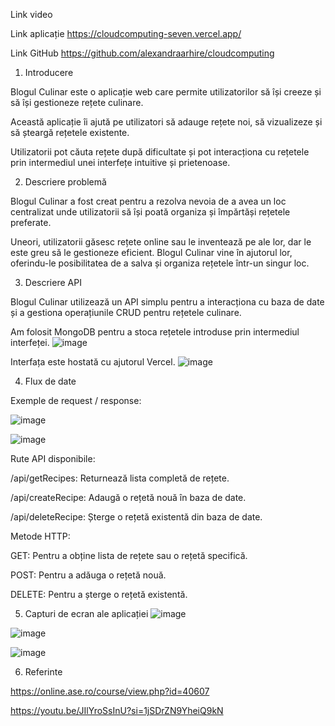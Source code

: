 Link video 

Link aplicație https://cloudcomputing-seven.vercel.app/

Link GitHub https://github.com/alexandraarhire/cloudcomputing


1.	Introducere

Blogul Culinar este o aplicație web care permite utilizatorilor să își creeze și să își gestioneze rețete culinare.

Această aplicație îi ajută pe utilizatori să adauge rețete noi, să vizualizeze și să șteargă rețetele existente.

Utilizatorii pot căuta rețete după dificultate și pot interacționa cu rețetele prin intermediul unei interfețe intuitive și prietenoase.


2.	Descriere problemă

Blogul Culinar a fost creat pentru a rezolva nevoia de a avea un loc centralizat unde utilizatorii să își poată organiza și împărtăși rețetele preferate.

Uneori, utilizatorii găsesc rețete online sau le inventează pe ale lor, dar le este greu să le gestioneze eficient. Blogul Culinar vine în ajutorul lor, oferindu-le posibilitatea de a salva și organiza rețetele într-un singur loc.


3.	Descriere API

   
Blogul Culinar utilizează un API simplu pentru a interacționa cu baza de date și a gestiona operațiunile CRUD pentru rețetele culinare.


Am folosit MongoDB pentru a stoca rețetele introduse prin intermediul interfeței. 
 ![image](https://github.com/alexandraarhire/cloudcomputing/assets/107870741/201838ec-6fb5-4308-850d-ca49db631672)


Interfața este hostată cu ajutorul Vercel.
 ![image](https://github.com/alexandraarhire/cloudcomputing/assets/107870741/eb3ce1e5-1c03-48db-bf96-d163552fc3da)

4.	Flux de date

Exemple de request / response:


![image](https://github.com/alexandraarhire/cloudcomputing/assets/107870741/c1c96796-61ce-4b08-a685-b39edb672b70)

![image](https://github.com/alexandraarhire/cloudcomputing/assets/107870741/0806fef0-1600-46ef-804f-c00eb6f7e560)

Rute API disponibile:

/api/getRecipes: Returnează lista completă de rețete.

/api/createRecipe: Adaugă o rețetă nouă în baza de date.

/api/deleteRecipe: Șterge o rețetă existentă din baza de date.

Metode HTTP:

GET: Pentru a obține lista de rețete sau o rețetă specifică.

POST: Pentru a adăuga o rețetă nouă.

DELETE: Pentru a șterge o rețetă existentă.


5.	Capturi de ecran ale aplicației
![image](https://github.com/alexandraarhire/cloudcomputing/assets/107870741/fd69c498-3b67-496f-82bd-fa4540245c05)

![image](https://github.com/alexandraarhire/cloudcomputing/assets/107870741/1eaea800-57e6-4bd4-9f2c-9950d2742ae8)

![image](https://github.com/alexandraarhire/cloudcomputing/assets/107870741/f2b6947f-127d-48fd-a078-bfecb6744191)

6. Referinte

https://online.ase.ro/course/view.php?id=40607

https://youtu.be/JIlYroSsInU?si=1jSDrZN9YheiQ9kN



 

 

 


